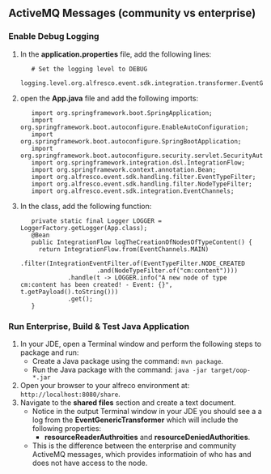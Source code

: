## ActiveMQ Messages (community vs enterprise)

### Enable Debug Logging
1. In the **application.properties** file, add the following lines:
   ```
      # Set the logging level to DEBUG
      logging.level.org.alfresco.event.sdk.integration.transformer.EventGenericTransformer=DEBUG
   ```
2. open the **App.java** file and add the following imports:
   ```
      import org.springframework.boot.SpringApplication;
      import org.springframework.boot.autoconfigure.EnableAutoConfiguration;
      import org.springframework.boot.autoconfigure.SpringBootApplication;
      import org.springframework.boot.autoconfigure.security.servlet.SecurityAutoConfiguration;
      import org.springframework.integration.dsl.IntegrationFlow;
      import org.springframework.context.annotation.Bean;
      import org.alfresco.event.sdk.handling.filter.EventTypeFilter;
      import org.alfresco.event.sdk.handling.filter.NodeTypeFilter;
      import org.alfresco.event.sdk.integration.EventChannels;
   ```
3. In the class, add the following function:
   ```
      private static final Logger LOGGER = LoggerFactory.getLogger(App.class);
      @Bean
      public IntegrationFlow logTheCreationOfNodesOfTypeContent() {
        return IntegrationFlow.from(EventChannels.MAIN)
                .filter(IntegrationEventFilter.of(EventTypeFilter.NODE_CREATED
                        .and(NodeTypeFilter.of("cm:content"))))
                .handle(t -> LOGGER.info("A new node of type cm:content has been created! - Event: {}", t.getPayload().toString()))
                .get();
      }
   ```

### Run Enterprise, Build & Test Java Application
1. In your JDE, open a Terminal window and perform the following steps to package and run:
    * Create a Java package using the command: ```mvn package```.
    * Run the Java package with the command: ```java -jar target/oop-*.jar```
2. Open your browser to your alfreco environment at: ```http://localhost:8080/share```.
3. Navigate to the **shared files** section and create a text document.
    * Notice in the output Terminal window in your JDE you should see a a log from the **EventGenericTransformer** which will include the following properties:
      * **resourceReaderAuthroities** and **resourceDeniedAuthorities**.
    * This is the difference between the enterprise and community ActiveMQ messages, which provides informatioin of who has and does not have access to the node.
   
